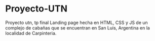 # Proyecto-UTN
Proyecto utn, tp final
Landing page hecha en HTML, CSS y JS de un complejo de cabañas que se encuentran en San Luis, Argentina en la localidad de Carpinteria.
